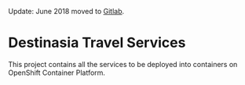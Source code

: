 Update: June 2018 moved to [Gitlab](https://gitlab.com/redhatdemocentral/destinasia-services-repo).

Destinasia Travel Services
==========================
This project contains all the services to be deployed into containers on OpenShift Container Platform.
